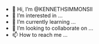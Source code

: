 - 👋 Hi, I’m @KENNETHSIMMONSII
- 👀 I’m interested in ...
- 🌱 I’m currently learning ...
- 💞️ I’m looking to collaborate on ...
- 📫 How to reach me ...

<!---
KENNETHSIMMONSII/KENNETHSIMMONSII is a ✨ special ✨ repository because its `README.md` (this file) appears on your GitHub profile.
You can click the Preview link to take a look at your changes.
--->
